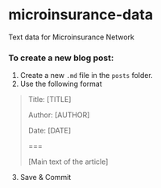 microinsurance-data
===================

Text data for Microinsurance Network

### To create a new blog post:

1. Create a new `.md` file in the `posts` folder.
2. Use the following format
> Title: [TITLE]
>
> Author: [AUTHOR]
>
> Date: [DATE]
>
> ===
>
> [Main text of the article]
   
3. Save & Commit


